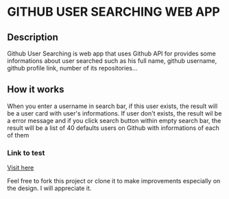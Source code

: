 # GITHUB USER SEARCHING WEB APP

## Description

Github User Searching is web app that uses Github API for provides some informations about user searched such as his full name, github username, github profile link, number of its repositories...

## How it works

When you enter a username in search bar, if this user exists, the result will be a user card with user's informations. If user don't exists, the result wil be a error message  and if you click search button within empty search bar, the result will be a list of 40 defaults users on Github with informations of each of them

### Link to test 

[Visit here](https://githubsearchuser.netlify.app)


Feel free to fork this project or clone it to make improvements especially on the design. I will appreciate it.

